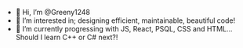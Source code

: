 - 👋 Hi, I’m @Greeny1248
- 👀 I’m interested in; designing efficient, maintainable, beautiful code!
- 🌱 I’m currently progressing with JS, React, PSQL, CSS and HTML... Should I learn C++ or C# next?!

<!---
Greeny1248/Greeny1248 is a ✨ special ✨ repository because its `README.md` (this file) appears on your GitHub profile.
You can click the Preview link to take a look at your changes.
--->
